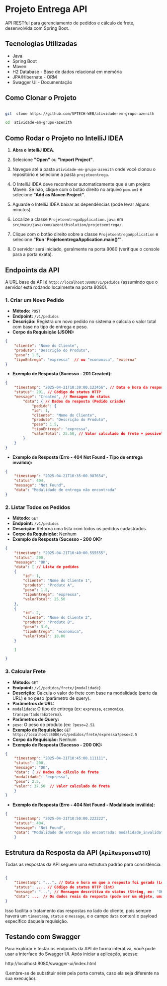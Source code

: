 # Projeto Entrega API

  

API RESTful para gerenciamento de pedidos e cálculo de frete, desenvolvida com Spring Boot.

  

## Tecnologias Utilizadas

  

* Java
* Spring Boot
* Maven
* H2 Database - Base de dados relacional em memória
* JPA/Hibernate - ORM
* Swagger UI - Documentação

  

## Como Clonar o Projeto
```bash

git  clone https://github.com/SPTECH-WEB/atividade-em-grupo-azenith

cd  atividade-em-grupo-azenith

```

  

## Como Rodar o Projeto no IntelliJ IDEA


1.  **Abra o IntelliJ IDEA.**

2. Selecione **"Open"** ou **"Import Project"**.

3. Navegue até a pasta `atividade-em-grupo-azenith` onde você clonou o repositório e selecione a pasta `projetoentrega`.

4. O IntelliJ IDEA deve reconhecer automaticamente que é um projeto Maven. Se não, clique com o botão direito no arquivo `pom.xml` e selecione **"Add as Maven Project"**.

5. Aguarde o IntelliJ IDEA baixar as dependências (pode levar alguns minutos).

6. Localize a classe `ProjetoentregaApplication.java` em `src/main/java/com/azenithsolution/projetoentrega/`.

7. Clique com o botão direito sobre a classe `ProjetoentregaApplication` e selecione **"Run 'ProjetoentregaApplication.main()'"**.

8. O servidor será iniciado, geralmente na porta 8080 (verifique o console para a porta exata).

  

## Endpoints da API

  

A URL base da API é `http://localhost:8080/v1/pedidos` (assumindo que o servidor está rodando localmente na porta 8080).

  

### 1. Criar um Novo Pedido
*  **Método:**  `POST`
*  **Endpoint:**  `/v1/pedidos`
*  **Descrição:** Registra um novo pedido no sistema e calcula o valor total com base no tipo de entrega e peso.
*  **Corpo da Requisição (JSON):**

```json
{
	"cliente": "Nome do Cliente",
	"produto": "Descrição do Produto",
	"peso": 1.5,
	"tipoEntrega": "expressa"  // ou "economica", "externa"
}
```

*  **Exemplo de Resposta (Sucesso - 201 Created):**
```json
{
	"timestamp": "2025-04-21T10:30:00.123456", // Data e hora da resposta
	"status": 201, // Código de status HTTP
	"message": "Created", // Mensagem de status
		"data": { // Dados da resposta (Pedido criado)
			"pedido": {
			"id": 1,
			"cliente": "Nome do Cliente",
			"produto": "Descrição do Produto",
			"peso": 1.5,
			"tipoEntrega": "expressa",
			"valorTotal": 25.50, // Valor calculado do frete + possível valor base
		}
	}
}
```
*  **Exemplo de Resposta (Erro - 404 Not Found - Tipo de entrega inválido):**
```json
{
	"timestamp": "2025-04-21T10:35:00.987654",
	"status": 404,
	"message": "Not Found",
	"data": "Modalidade de entrega não encontrada" 
}

```
### 2. Listar Todos os Pedidos
 
* **Método:**  `GET`
* **Endpoint:**  `/v1/pedidos`
*  **Descrição:** Retorna uma lista com todos os pedidos cadastrados.
*  **Corpo da Requisição:** Nenhum
*  **Exemplo de Resposta (Sucesso - 200 OK):**
```json
{
	"timestamp": "2025-04-21T10:40:00.555555",
	"status": 200,
	"message": "OK",
	"data": [ // Lista de pedidos
	{
		"id": 1,
		"cliente": "Nome do Cliente 1",
		"produto": "Produto A",
		"peso": 1.5,
		"tipoEntrega": "expressa",
		"valorTotal": 25.50
	},
	{
		"id": 2,
		"cliente": "Nome do Cliente 2",
		"produto": "Produto B",
		"peso": 3.0,
		"tipoEntrega": "economica",
		"valorTotal": 18.00
	}

	]

}

```
### 3. Calcular Frete
*  **Método:**  `GET`
*  **Endpoint:**  `/v1/pedidos/frete/{modalidade}`
*  **Descrição:** Calcula o valor do frete com base na modalidade (parte da URL) e no peso (parâmetro de query).
*  **Parâmetros de URL:**
*  `modalidade`: O tipo de entrega (ex: `expressa`, `economica`, `transportadoraExterna`).
*  **Parâmetros de Query:**
*  `peso`: O peso do produto (ex: `?peso=2.5`).
*  **Exemplo de Requisição:**  `GET http://localhost:8080/v1/pedidos/frete/expressa?peso=2.5`
*  **Corpo da Requisição:** Nenhum
*  **Exemplo de Resposta (Sucesso - 200 OK):**

```json
{
	"timestamp": "2025-04-21T10:45:00.111111",
	"status": 200,
	"message": "OK",
	"data": { // Dados do cálculo do frete
	"modalidade": "expressa",
	"peso": 2.5,
	"valor": 37.50  // Valor calculado do frete
	}
}

```  

*  **Exemplo de Resposta (Erro - 404 Not Found - Modalidade inválida):**

```json
{
	"timestamp": "2025-04-21T10:50:00.222222",
	"status": 404,
	"message": "Not Found",
	"data": "Modalidade de entrega não encontrada: modalidade_invalida"
	}
```
 
## Estrutura da Resposta da API (`ApiResponseDTO`)

  

Todas as respostas da API seguem uma estrutura padrão para consistência:

 
```json

{
	"timestamp": "...", // Data e hora em que a resposta foi gerada (LocalDateTime)
	"status": ..., // Código de status HTTP (int)
	"message": "...", // Mensagem descritiva do status (String, ex: "OK", "Created", "Not Found")
	"data": ...  // Os dados reais da resposta (pode ser um objeto, uma lista ou uma mensagem de erro em caso de falha)
}

```

Isso facilita o tratamento das respostas no lado do cliente, pois sempre haverá um `timestamp`, `status` e `message`, e o campo `data` conterá o payload específico daquela requisição.

## Testando com Swagger

Para explorar e testar os endpoints da API de forma interativa, você pode usar a interface do Swagger UI. Após iniciar a aplicação, acesse:

http://localhost:8080/swagger-ui/index.html

(Lembre-se de substituir  `8080`  pela porta correta, caso ela seja diferente na sua execução).
